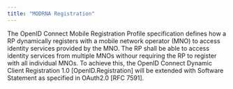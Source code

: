 ```yaml
---
title: "MODRNA Registration"
---
```


The OpenID Connect Mobile Registration Profile specification defines how a RP dynamically registers with a mobile network operator (MNO) to access identity services provided by the MNO. The RP shall be able to access identity services from multiple MNOs withour requiring the RP to register with all individual MNOs. To achieve this, the OpenID Connect Dynamic Client Registration 1.0 [OpenID.Registration] will be extended with Software Statement as specified in OAuth2.0 [RFC 7591].

